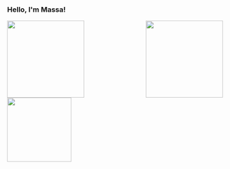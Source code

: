 ### Hello, I'm Massa!

<div>
  <img height="180cm" align="right" src="https://i.imgur.com/2DkF1KL.png" />
  
  <img height="180em" src="https://github-readme-stats.vercel.app/api?username=mdmassa&show_icons=true&theme=gruvbox" />
  
  <img height="150em" src="https://github-readme-stats.vercel.app/api/top-langs/?username=mdmassa&theme=gruvbox&layout=compact" />
</div>
